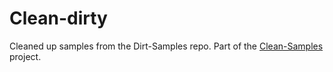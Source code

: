# Clean-dirty
Cleaned up samples from the Dirt-Samples repo. Part of the [Clean-Samples](https://github.com/tidalcycles/Clean-Samples) project.
